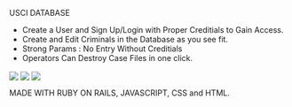 USCI DATABASE

- Create a User and Sign Up/Login with Proper Creditials to Gain Access.
- Create and Edit Criminals in the Database as you see fit.
- Strong Params : No Entry Without Creditials 
- Operators Can Destroy Case Files in one click.


<img src="https://i.imgur.com/6xi2yBF.png" align="center">
<img src="https://i.imgur.com/nhyl9ok.png" align="center">
<img src="https://i.imgur.com/oA5SBDn.png" align="center">

MADE WITH RUBY ON RAILS, JAVASCRIPT, CSS and HTML.


